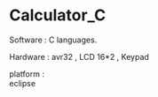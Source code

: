 # Calculator_C

 Software : 
     C languages.

 Hardware : 
     avr32 , LCD 16*2 , Keypad

 platform :  
     eclipse
